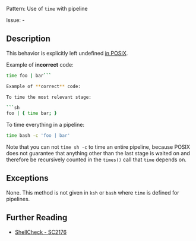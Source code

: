 Pattern: Use of `time` with pipeline

Issue: -

## Description

This behavior is explicitly left undefined [in POSIX](http://pubs.opengroup.org/onlinepubs/9699919799/utilities/time.html).

Example of **incorrect** code:

```sh
time foo | bar```

Example of **correct** code:

To time the most relevant stage:

```sh
foo | { time bar; }
```

To time everything in a pipeline:

```sh
time bash -c 'foo | bar'
```

Note that you can not `time sh -c` to time an entire pipeline, because POSIX does not guarantee that anything other than the last stage is waited on and therefore be recursively counted in the `times()` call that `time` depends on.

## Exceptions

None. This method is not given in `ksh` or `bash` where `time` is defined for pipelines.

## Further Reading

* [ShellCheck - SC2176](https://github.com/koalaman/shellcheck/wiki/SC2176)
